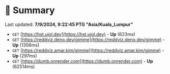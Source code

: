 # 📖 Summary
Last updated: **7/9/2024, 9:22:45 PTG "Asia/Kuala_Lumpur"**

- `GET` [https://hst.ujol.dev](https://hst.ujol.dev) - **Up** (623ms)
- `GET` [https://reddviz.deno.dev/gimme](https://reddviz.deno.dev/gimme) - **Up** (1356ms)
- `GET` [https://reddviz.amar.kim/gimme](https://reddviz.amar.kim/gimme) - **Up** (297ms)
- `GET` [https://dumb.onrender.com](https://dumb.onrender.com) - **Up** (62514ms)
